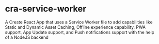 # cra-service-worker
A Create React App that uses a Service Worker file to add capabilities like Static and Dynamic Asset Caching, Offline experience capability, PWA support, App Update support, and Push notifications support with the help of a NodeJS backend
